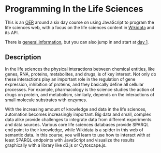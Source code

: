 # Programming In the Life Sciences

This is an [OER](https://egonw.github.io/pils/) around a six day course on using JavaScript to program the life sciences web, with a focus on the life sciences content in [Wikidata](wikidata.org) and its API.

There is [general information](index.md), but you can also jump in and start at [day 1](day1.md).

Description
-----------

In the life sciences the physical interactions between chemical entities, like genes, RNA, proteins, metabolites, and drugs, is of key interest. Not only do these interactions play an important role in the regulation of gene expression, inhibition of proteins, and they basically define all cellular processes. For example, pharmacology is the science studies the action of drugs on protein, and metabolism, similarly, depends on the interactions of small molecule substrates with enzymes.

With the increasing amount of knowledge and data in the life sciences, automation becomes increasingly important. Big data and small, complex data alike provide challenges to integrate data from different experiments and data sources. Various core life sciences databases provide SPARQL end point to their knowledge, while Wikidata is a spider in this web of semantic data. In this course, you will learn to use how to interact with at least SPARQL endpoints with JavaScript and visualize the results graphically with a library like d3.js or Cytoscape.js.
